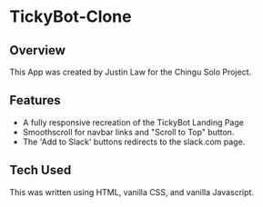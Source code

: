 # TickyBot-Clone

## Overview
This App was created by Justin Law for the Chingu Solo Project.

## Features
* A fully responsive recreation of the TickyBot Landing Page
* Smoothscroll for navbar links and "Scroll to Top" button.
* The 'Add to Slack' buttons redirects to the slack.com page.


## Tech Used
This was written using HTML, vanilla CSS, and vanilla Javascript.
